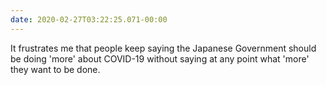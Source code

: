 ```yaml
---
date: 2020-02-27T03:22:25.071-00:00
---
```

It frustrates me that people keep saying the Japanese Government should be doing 'more' about COVID-19 without saying at any point what 'more' they want to be done.